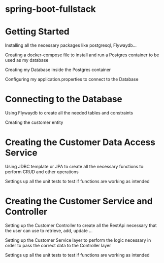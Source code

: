 # spring-boot-fullstack

<h1>Getting Started</h1>
<p>Installing all the necessary packages like postgresql, Flywaydb...</p>
<p>Creating a docker-compose file to install and run a Postgres container to be used as my database</p>
<p>Creating my Database inside the Postgres container</p>
<p>Configuring my application.properties to connect to the Database</p>

<h1>Connecting to the Database</h1>
<p>Using Flywaydb to create all the needed tables and constraints</p>
<p>Creating the customer entity</p>

<h1>Creating the Customer Data Access Service</h1>
<p>Using JDBC template or JPA to create all the necessary functions to perform CRUD and other operations</p>
<p>Settings up all the unit tests to test if functions are working as intended</p>

<h1>Creating the Customer Service and Controller</h1>
<p>Setting up the Customer Controller to create all the RestApi necessary that the user can use to retrieve, add, update ... </p>
<p>Setting up the Customer Service layer to perform the logic necessary in order to pass the correct data to the Controller layer</p>
<p>Settings up all the unit tests to test if functions are working as intended</p>
 
